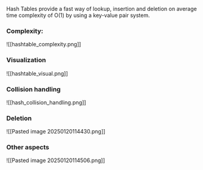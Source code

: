 Hash Tables provide a fast way of lookup, insertion and deletion on average time complexity of O(1) by using a key-value pair system.

### Complexity:
![[hashtable_complexity.png]]

### Visualization
![[hashtable_visual.png]]

### Collision handling
![[hash_collision_handling.png]]

### Deletion
![[Pasted image 20250120114430.png]]

### Other aspects
![[Pasted image 20250120114506.png]]